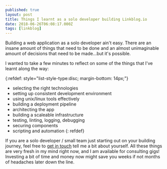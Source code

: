 ```yaml
---
published: true
layout: post
title: Things I learnt as a solo developer building Linkblog.io
date: 2018-06-26T06:08:17.000Z
tags: [linkblog] 
---
```


Building a web application as a solo developer ain't easy. There are an insane amount of things that need to be done and an almost unimaginable amount of decisions that need to be made...but it's possible.

I wanted to take a few minutes to reflect on some of the things that I've learnt along the way:

{:refdef: style="list-style-type:disc; margin-bottom: 14px;"}
- selecting the right technologies
- setting up consistent development environment
- using unix/linux tools effectively
- building a deployment pipeline
- architecting the app
- building a scaleable infrastructure
- testing, linting, logging, debugging
- securing components
- scripting and automation
{: refdef}

If you are a solo developer / small team just starting out on your building journey, feel free to [get in touch]({{site.baseurl}}/about/) tell me a bit about yourself. All these things are very fresh in my mind right now, and I am available for consulting gigs! Investing a bit of time and money now might save you weeks if not months of headaches later down the line.

